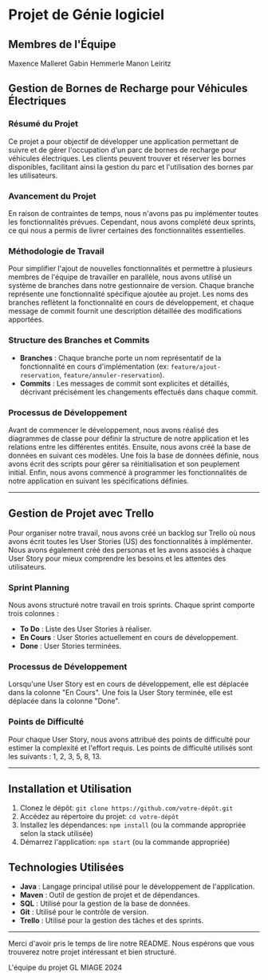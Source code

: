 # Projet de Génie logiciel

## Membres de l'Équipe

Maxence Malleret
Gabin Hemmerle
Manon Leiritz

## Gestion de Bornes de Recharge pour Véhicules Électriques

### Résumé du Projet

Ce projet a pour objectif de développer une application permettant de suivre et de gérer l'occupation d'un parc de bornes de recharge pour véhicules électriques. Les clients peuvent trouver et réserver les bornes disponibles, facilitant ainsi la gestion du parc et l'utilisation des bornes par les utilisateurs.

### Avancement du Projet

En raison de contraintes de temps, nous n'avons pas pu implémenter toutes les fonctionnalités prévues. Cependant, nous avons complété deux sprints, ce qui nous a permis de livrer certaines des fonctionnalités essentielles.

### Méthodologie de Travail

Pour simplifier l'ajout de nouvelles fonctionnalités et permettre à plusieurs membres de l'équipe de travailler en parallèle, nous avons utilisé un système de branches dans notre gestionnaire de version. Chaque branche représente une fonctionnalité spécifique ajoutée au projet. Les noms des branches reflètent la fonctionnalité en cours de développement, et chaque message de commit fournit une description détaillée des modifications apportées.

### Structure des Branches et Commits

- **Branches** : Chaque branche porte un nom représentatif de la fonctionnalité en cours d'implémentation (ex: `feature/ajout-reservation`, `feature/annuler-reservation`).
- **Commits** : Les messages de commit sont explicites et détaillés, décrivant précisément les changements effectués dans chaque commit.

### Processus de Développement

Avant de commencer le développement, nous avons réalisé des diagrammes de classe pour définir la structure de notre application et les relations entre les différentes entités. Ensuite, nous avons créé la base de données en suivant ces modèles. Une fois la base de données définie, nous avons écrit des scripts pour gérer sa réinitialisation et son peuplement initial. Enfin, nous avons commencé à programmer les fonctionnalités de notre application en suivant les spécifications définies.

---

## Gestion de Projet avec Trello

Pour organiser notre travail, nous avons créé un backlog sur Trello où nous avons écrit toutes les User Stories (US) des fonctionnalités à implémenter. Nous avons également créé des personas et les avons associés à chaque User Story pour mieux comprendre les besoins et les attentes des utilisateurs.

### Sprint Planning

Nous avons structuré notre travail en trois sprints. Chaque sprint comporte trois colonnes :

- **To Do** : Liste des User Stories à réaliser.
- **En Cours** : User Stories actuellement en cours de développement.
- **Done** : User Stories terminées.

### Processus de Développement

Lorsqu'une User Story est en cours de développement, elle est déplacée dans la colonne "En Cours". Une fois la User Story terminée, elle est déplacée dans la colonne "Done".

### Points de Difficulté

Pour chaque User Story, nous avons attribué des points de difficulté pour estimer la complexité et l'effort requis. Les points de difficulté utilisés sont les suivants : 1, 2, 3, 5, 8, 13.


---


## Installation et Utilisation

1. Clonez le dépôt: `git clone https://github.com/votre-dépôt.git`
2. Accédez au répertoire du projet: `cd votre-dépôt`
3. Installez les dépendances: `npm install` (ou la commande appropriée selon la stack utilisée)
4. Démarrez l'application: `npm start` (ou la commande appropriée)

## Technologies Utilisées

- **Java** : Langage principal utilisé pour le développement de l'application.
- **Maven** : Outil de gestion de projet et de dépendances.
- **SQL** : Utilisé pour la gestion de la base de données.
- **Git** : Utilisé pour le contrôle de version.
- **Trello** : Utilisé pour la gestion des tâches et des sprints.

---

Merci d'avoir pris le temps de lire notre README. Nous espérons que vous trouverez notre projet intéressant et bien structuré. 

L'équipe du projet GL MIAGE 2024